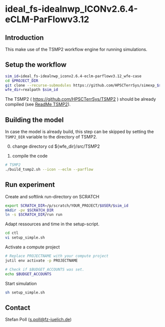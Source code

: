# ideal_fs-idealnwp_ICONv2.6.4-eCLM-ParFlowv3.12

## Introduction

This make use of the TSMP2 workflow engine for running simulations.

## Setup the workflow

``` bash
sim_id=ideal_fs-idealnwp_iconv2.6.4-eclm-parflowv3.12_wfe-case
cd $PROJECT_DIR
git clone --recurse-submodules https://github.com/HPSCTerrSys/simexp_$sim_id $sim_id
wfe_dir=realpath $sim_id
```

The TSMP2 ( https://github.com/HPSCTerrSys/TSMP2 ) should be already compiled (see [ReadMe TSMP2](https://github.com/HPSCTerrSys/TSMP2/blob/master/README.md)).

## Building the model

In case the model is already build, this step can be skipped by setting the `TSMP2_DIR` variable to the directory of TSMP2.

0) change directory
cd ${wfe_dir}/src/TSMP2

1) compile the code

```bash
# TSMP2
./build_tsmp2.sh --icon --eclm --parflow
```

## Run experiment

Create and softlink run-directory on SCRATCH
``` bash
export SCRATCH_DIR=/p/scratch/YOUR_PROJECT/$USER/$sim_id
mkdir -pv $SCRATCH_DIR
ln -s $SCRATCH_DIR/run run
```

Adapt ressources and time in the setup-script. 
``` bash
cd ctl
vi setup_simple.sh
```

Activate a compute project
```bash
# Replace PROJECTNAME with your compute project
jutil env activate -p PROJECTNAME

# Check if $BUDGET_ACCOUNTS was set.
echo $BUDGET_ACCOUNTS
```

Start simulation
``` bash
sh setup_simple.sh
```

## Contact
Stefan Poll (s.poll@fz-juelich.de)
